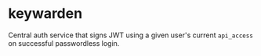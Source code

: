 # keywarden

Central auth service that signs JWT using a given user's current `api_access` on successful passwordless login.
